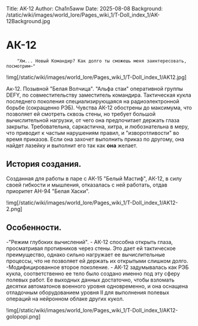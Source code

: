 Title: AK-12
Author: Cha1n5aww
Date: 2025-08-08
Background: /static/wiki/images/world_lore/Pages_wiki_1/T-Doll_index_1/AK-12Background.jpg

# АК-12
```
	"Хм... Новый Командир? Как долго ты сможешь меня заинтересовать, посмотрим~"
```

!img[/static/wiki/images/world_lore/Pages_wiki_1/T-Doll_index_1/AK12.jpg]

Ак-12. Позывной "Белая Волчица". "Альфа стаи" оперативной группы DEFY, по совместительству заместитель командира. Тактическая кукла последнего поколения специализирующаяся на радиоэлектронной борьбе (сокращенно РЭБ). Чувства АК-12 обострены до максимума, что позволяет ей смотреть сквозь стены, но требует большой вычислительной нагрузки, от чего она предпочитает держать глаза закрыты. Требовательна, саркастична, хитра, и любознательна в меру, что приводит к частым нарушениям правил, и "изворотливости" во время приказов. Если она захочет выполнить приказ по другому, она найдет лазейку и выполнит его так как **она** желает.
## История создания.
Созданная для работы в паре с АК-15 "Белый Мастиф", АК-12, в силу своей гибкости и мышления, отказалась с ней работать, отдав приоритет АН-94 "Белая Хаски".

!img[/static/wiki/images/world_lore/Pages_wiki_1/T-Doll_index_1/AK12-2.png]

## Особенности.    
-"Режим глубоких вычислений". - АК-12 способна открыть глаза, просматривая противников через стены. Это дает ей тактическое преимущество, однако сильно нагружает ее вычислительные процессы, что не позволяет ей держать их открытыми слишком долго.
-Модифицированное второе поколение. - АК-12 задумывалась как РЭБ кукла, соответственно ее тело было создано именно под эту сферу полевых работ. Ее выходных данных достаточно, чтобы взломать десятки автоматонов военного уровня одновременно, и она оснащена отладочным оборудованием уровня II для выполнения полевых операций на нейронном облаке других кукол.

!img[/static/wiki/images/world_lore/Pages_wiki_1/T-Doll_index_1/AK12-golopopi.png]